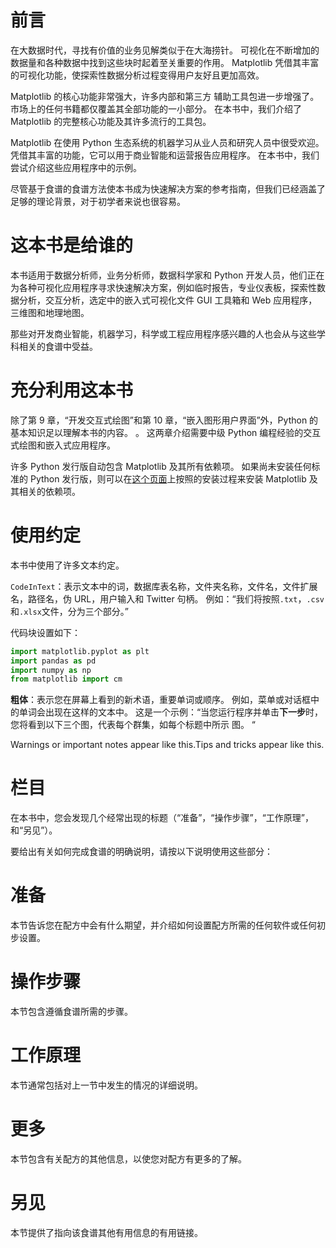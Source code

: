 # 前言

在大数据时代，寻找有价值的业务见解类似于在大海捞针。 可视化在不断增加的数据量和各种数据中找到这些块时起着至关重要的作用。 Matplotlib 凭借其丰富的可视化功能，使探索性数据分析过程变得用户友好且更加高效。

Matplotlib 的核心功能非常强大，许多内部和第三方 辅助工具包进一步增强了。 市场上的任何书籍都仅覆盖其全部功能的一小部分。 在本书中，我们介绍了 Matplotlib 的完整核心功能及其许多流行的工具包。

Matplotlib 在使用 Python 生态系统的机器学习从业人员和研究人员中很受欢迎。 凭借其丰富的功能，它可以用于商业智能和运营报告应用程序。 在本书中，我们尝试介绍这些应用程序中的示例。

尽管基于食谱的食谱方法使本书成为快速解决方案的参考指南，但我们已经涵盖了足够的理论背景，对于初学者来说也很容易。

# 这本书是给谁的

本书适用于数据分析师，业务分析师，数据科学家和 Python 开发人员，他们正在为各种可视化应用程序寻求快速解决方案，例如临时报告，专业仪表板，探索性数据分析，交互分析，选定中的嵌入式可视化文件 GUI 工具箱和 Web 应用程序，三维图和地理地图。

那些对开发商业智能，机器学习，科学或工程应用程序感兴趣的人也会从与这些学科相关的食谱中受益。

# 充分利用这本书

除了第 9 章，“开发交互式绘图”和第 10 章，“嵌入图形用户界面”外，Python 的基本知识足以理解本书的内容。 。 这两章介绍需要中级 Python 编程经验的交互式绘图和嵌入式应用程序。

许多 Python 发行版自动包含 Matplotlib 及其所有依赖项。 如果尚未安装任何标准的 Python 发行版，则可以在[这个页面](https://matplotlib.org/users/installing.html)上按照的安装过程来安装 Matplotlib 及其相关的依赖项。

# 使用约定

本书中使用了许多文本约定。

`CodeInText`：表示文本中的词，数据库表名称，文件夹名称，文件名，文件扩展名，路径名，伪 URL，用户输入和 Twitter 句柄。 例如：“我们将按照`.txt`，`.csv`和`.xlsx`文件，分为三个部分。”

代码块设置如下：

```py
import matplotlib.pyplot as plt
import pandas as pd
import numpy as np
from matplotlib import cm
```

**粗体**：表示您在屏幕上看到的新术语，重要单词或顺序。 例如，菜单或对话框中的单词会出现在这样的文本中。 这是一个示例：“当您运行程序并单击**下一步**时，您将看到以下三个图，代表每个群集，如每个标题中所示 图。 “

Warnings or important notes appear like this.Tips and tricks appear like this.

# 栏目

在本书中，您会发现几个经常出现的标题（“准备”，“操作步骤”，“工作原理”，和“另见”）。

要给出有关如何完成食谱的明确说明，请按以下说明使用这些部分：

# 准备

本节告诉您在配方中会有什么期望，并介绍如何设置配方所需的任何软件或任何初步设置。

# 操作步骤

本节包含遵循食谱所需的步骤。

# 工作原理

本节通常包括对上一节中发生的情况的详细说明。

# 更多

本节包含有关配方的其他信息，以使您对配方有更多的了解。

# 另见

本节提供了指向该食谱其他有用信息的有用链接。

